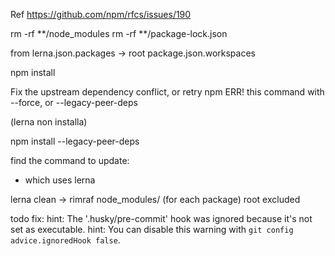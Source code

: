 Ref
  https://github.com/npm/rfcs/issues/190


rm -rf **/node_modules
rm -rf **/package-lock.json

from lerna.json.packages -> root package.json.workspaces

npm install

Fix the upstream dependency conflict, or retry
npm ERR! this command with --force, or --legacy-peer-deps

(lerna non installa)

npm install --legacy-peer-deps

find the command to update:
  - which uses lerna


lerna clean -> rimraf node_modules/ (for each package) root excluded



todo fix:
hint: The '.husky/pre-commit' hook was ignored because it's not set as executable.
hint: You can disable this warning with `git config advice.ignoredHook false`.